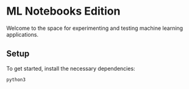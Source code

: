 ML Notebooks Edition
==========================

Welcome to the space for experimenting and testing machine learning applications.

Setup
-----

To get started, install the necessary dependencies:

```bash
python3 